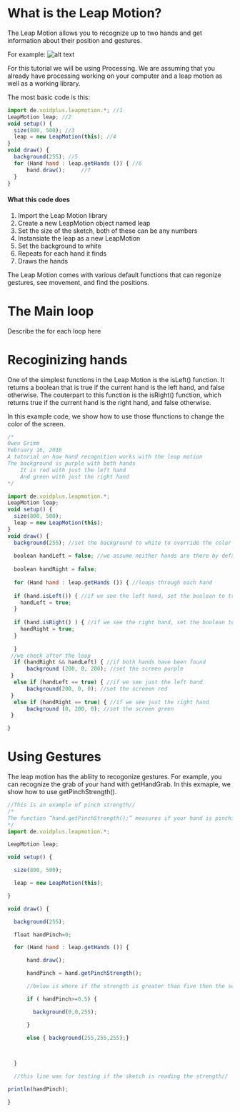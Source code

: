 # What is the Leap Motion?
The Leap Motion allows you to recognize up to two hands and get information about their position and gestures. 

For example: 
![alt text](https://i.imgur.com/vKRDXap.png)

For this tutorial we will be using Processing. We are assuming that you already have processing working on your computer and a leap motion as well as a working library.

The most basic code is this:
```javascript
import de.voidplus.leapmotion.*; //1
LeapMotion leap; //2
void setup() {
  size(800, 500); //3
  leap = new LeapMotion(this); //4
}
void draw() {
  background(255); //5
  for (Hand hand : leap.getHands ()) { //6
      hand.draw();     //7
  }
}
```
#### What this code does
1. Import the Leap Motion library
2. Create a new LeapMotion object named leap
3. Set the size of the sketch, both of these can be any numbers
4. Instansiate the leap as a new LeapMotion
5. Set the background to white
6. Repeats for each hand it finds
7. Draws the hands

The Leap Motion comes with various default functions that can regonize gestures, see movement, and find the positions.

# The Main loop

Describe the for each loop here

# Recoginizing hands

One of the simplest functions in the Leap Motion is the isLeft() function. It returns a boolean that is true if the current hand is the left hand, and false otherwise. The couterpart to this function is the isRight() function, which returns true if the current hand is the right hand, and false otherwise.

In this example code, we show how to use those ffunctions to change the color of the screen.

```javascript
/* 
Owen Grimm
February 16, 2018
A tutorial on how hand recognition works with the leap motion
The background is purple with both hands
    It is red with just the left hand
    And green with just the right hand
*/

import de.voidplus.leapmotion.*; 
LeapMotion leap;
void setup() {
  size(800, 500);
  leap = new LeapMotion(this);
}
void draw() {
  background(255); //set the background to white to override the color it was before
  
  boolean handLeft = false; //we assume neither hands are there by default, so we set both hands to false
  
  boolean handRight = false;  
  
  for (Hand hand : leap.getHands ()) { //loops through each hand 
  
  if (hand.isLeft()) { //if we see the left hand, set the boolean to true
    handLeft = true; 
  }
  
  if (hand.isRight() ) { //if we see the right hand, set the boolean to true
    handRight = true; 
  }
  
  }
 //we check after the loop
  if (handRight && handLeft) { //if both hands have been found
      background (200, 0, 200); //set the screen purple     
 } 
  else if (handLeft == true) { //if we see just the left hand
      background(200, 0, 0); //set the screeen red
 } 
  else if (handRight == true) { //if we see just the right hand
      background (0, 200, 0); //set the screen green
 }

}
```
# Using Gestures

The leap motion has the abliity to recogonize gestures. For example, you can recognize the grab of your hand with getHandGrab. In this exmaple, we show how to use getPinchStrength(). 

```javascript
//This is an example of pinch strength//
/*
The function “hand.getPinchStrength();” measures if your hand is pinching on a scale from 0.0-1.0, in this case 1.0 is full contact. The example sketch changes the screen color with the strength of the pinch after reading the gesture and at the end it prints the value in the command line. First by setting up the base example code and then adding the variable for the pinch strength so it will be used correctly and then creating an if loop to change the color of the screen by the value of strength. 
*/
import de.voidplus.leapmotion.*;

LeapMotion leap;

void setup() {

  size(800, 500);

  leap = new LeapMotion(this);

}

void draw() {

  background(255);

  float handPinch=0;

  for (Hand hand : leap.getHands ()) {

      hand.draw();

      handPinch = hand.getPinchStrength();

      //below is where if the strength is greater than five then the screen goes from white to blue//

      if ( handPinch>=0.5) {

        background(0,0,255);

      }

      else { background(255,255,255);}

     

  }

  //this line was for testing if the sketch is reading the strength//

println(handPinch);

}

```


